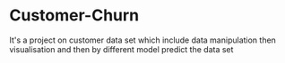 # Customer-Churn
It's a project on customer data set which include data manipulation then visualisation and then by different model predict the data set

